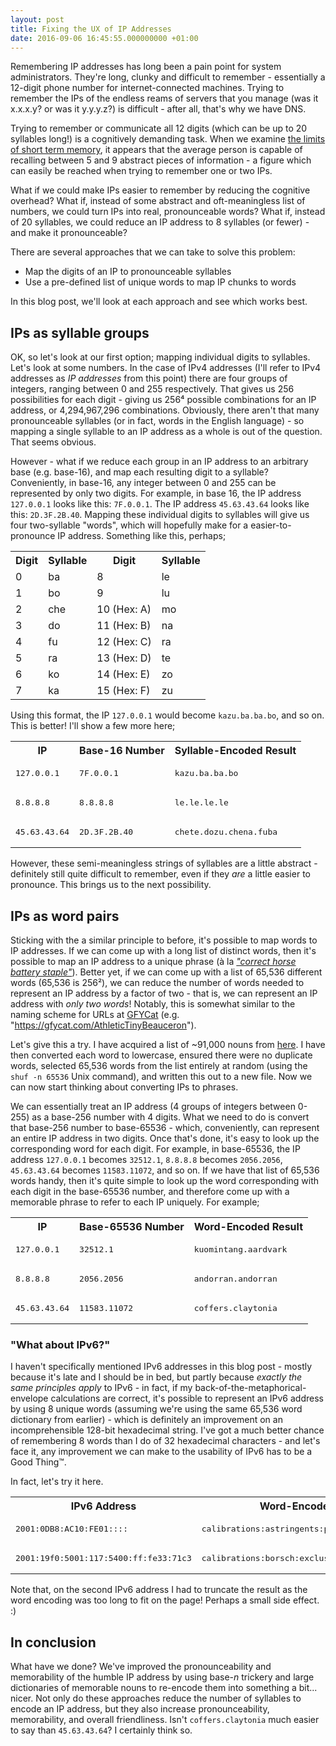 ```yaml
---
layout: post
title: Fixing the UX of IP Addresses
date: 2016-09-06 16:45:55.000000000 +01:00
---
```


Remembering IP addresses has long been a pain point for system administrators.
They're long, clunky and difficult to remember - essentially a 12-digit phone
number for internet-connected machines. Trying to remember the IPs of the
endless reams of servers that you manage (was it x.x.x.y? or was it y.y.y.z?)
is difficult - after all, that's why we have DNS.

<!-- more -->

Trying to remember or communicate all 12 digits (which can be up to 20
syllables long!) is a cognitively demanding task. When we examine [the limits
of short term memory][1], it appears that the average person is capable of
recalling between 5 and 9 abstract pieces of information - a figure which can
easily be reached when trying to remember one or two IPs.

What if we could make IPs easier to remember by reducing the cognitive
overhead? What if, instead of some abstract and oft-meaningless list of
numbers, we could turn IPs into real, pronounceable words? What if, instead of
20 syllables, we could reduce an IP address to 8 syllables (or fewer) - and
make it pronounceable?

There are several approaches that we can take to solve this problem:

* Map the digits of an IP to pronounceable syllables
* Use a pre-defined list of unique words to map IP chunks to words

In this blog post, we'll look at each approach and see which works best.

## IPs as syllable groups

OK, so let's look at our first option; mapping individual digits to syllables.
Let's look at some numbers. In the case of IPv4 addresses (I'll refer to IPv4
addresses as *IP addresses* from this point) there are four groups of integers,
ranging between 0 and 255 respectively. That gives us 256 possibilities for
each digit - giving us 256⁴ possible combinations for an IP address, or
4,294,967,296 combinations. Obviously, there aren't that many pronounceable
syllables (or in fact, words in the English language) - so mapping a single
syllable to an IP address as a whole is out of the question. That seems
obvious.

However - what if we reduce each group in an IP address to an arbitrary base
(e.g. base-16), and map each resulting digit to a syllable? Conveniently, in
base-16, any integer between 0 and 255 can be represented by only two digits.
For example, in base 16, the IP address `127.0.0.1` looks like this:
`7F.0.0.1`. The IP address `45.63.43.64` looks like this: `2D.3F.2B.40`.
Mapping these individual digits to syllables will give us four two-syllable
"words", which will hopefully make for a easier-to-pronounce IP address.
Something like this, perhaps;

<table>
<tr>
    <th>Digit</th>
    <th>Syllable</th>
    <th>Digit</th>
    <th>Syllable</th>
  </tr>
  <tr>
    <td>0</td>
    <td>ba</td>
    <td>8</td>
    <td>le</td>
  </tr>
  <tr>
    <td>1</td>
    <td>bo</td>
    <td>9</td>
    <td>lu</td>
  </tr>
  <tr>
    <td>2</td>
    <td>che</td>
    <td>10 (Hex: A)</td>
    <td>mo</td>
  </tr>
  <tr>
    <td>3</td>
    <td>do</td>
    <td>11 (Hex: B)</td>
    <td>na</td>
  </tr>
  <tr>
    <td>4</td>
    <td>fu</td>
    <td>12 (Hex: C)</td>
    <td>ra</td>
  </tr>
  <tr>
    <td>5</td>
    <td>ra</td>
    <td>13 (Hex: D)</td>
    <td>te</td>
  </tr>
  <tr>
    <td>6</td>
    <td>ko</td>
    <td>14 (Hex: E)</td>
    <td>zo</td>
  </tr>
  <tr>
    <td>7</td>
    <td>ka</td>
    <td>15 (Hex: F)</td>
    <td>zu</td>
  </tr>
</table>

Using this format, the IP `127.0.0.1` would become `kazu.ba.ba.bo`, and so on. This is better! I'll show a few more here;

<table>
  <tr>
    <th>IP</th>
    <th>Base-16 Number</th>
    <th>Syllable-Encoded Result</th>
  </tr>
  <tr>
    <td><pre>127.0.0.1</pre></td>
    <td><pre>7F.0.0.1</pre></td>
    <td><pre>kazu.ba.ba.bo</pre></td>
  </tr>
  <tr>
    <td><pre>8.8.8.8</pre></td>
    <td><pre>8.8.8.8</pre></td>
    <td><pre>le.le.le.le</pre></td>
  </tr>
  <tr>
    <td><pre>45.63.43.64</pre></td>
    <td><pre>2D.3F.2B.40</pre></td>
    <td><pre>chete.dozu.chena.fuba</pre></td>
  </tr>
</table>

However, these semi-meaningless strings of syllables are a little abstract -
definitely still quite difficult to remember, even if they *are* a little
easier to pronounce. This brings us to the next possibility.


## IPs as word pairs

Sticking with the a similar principle to before, it's possible to map words to
IP addresses. If we can come up with a long list of distinct words, then it's
possible to map an IP address to a unique phrase (à la [*"correct horse battery
staple"*][2]). Better yet, if we can come up with a list of 65,536 different
words (65,536 is 256²), we can reduce the number of words needed to represent
an IP address by a factor of two - that is, we can represent an IP address with
*only two words*! Notably, this is somewhat similar to the naming scheme for
URLs at [GFYCat][3] (e.g. "https://gfycat.com/AthleticTinyBeauceron").

Let's give this a try. I have acquired a list of ~91,000 nouns from [here][4].
I have then converted each word to lowercase, ensured there were no duplicate
words, selected 65,536 words from the list entirely at random (using the `shuf
-n 65536` Unix command), and written this out to a new file. Now we can now
start thinking about converting IPs to phrases.

We can essentially treat an IP address (4 groups of integers between 0-255) as
a base-256 number with 4 digits. What we need to do is convert that base-256
number to base-65536 - which, conveniently, can represent an entire IP address
in two digits. Once that's done, it's easy to look up the corresponding word
for each digit. For example, in base-65536, the IP address `127.0.0.1` becomes
`32512.1`, `8.8.8.8` becomes `2056.2056`, `45.63.43.64` becomes `11583.11072`,
and so on. If we have that list of 65,536 words handy, then it's quite simple
to look up the word corresponding with each digit in the base-65536 number, and
therefore come up with a memorable phrase to refer to each IP uniquely. For
example;

<table>
  <tr>
    <th>IP</th>
    <th>Base-65536 Number</th>
    <th>Word-Encoded Result</th>
  </tr>
  <tr>
    <td><pre>127.0.0.1</pre></td>
    <td><pre>32512.1</pre></td>
    <td><pre>kuomintang.aardvark</pre></td>
  </tr>
  <tr>
    <td><pre>8.8.8.8</pre></td>
    <td><pre>2056.2056</pre></td>
    <td><pre>andorran.andorran</pre></td>
  </tr>
  <tr>
    <td><pre>45.63.43.64</pre></td>
    <td><pre>11583.11072</pre></td>
    <td><pre>coffers.claytonia</pre></td>
  </tr>
</table>


### "What about IPv6?"

I haven't specifically mentioned IPv6 addresses in this blog post - mostly
because it's late and I should be in bed, but partly because *exactly the same
principles apply* to IPv6 - in fact, if my back-of-the-metaphorical-envelope
calculations are correct, it's possible to represent an IPv6 address by using 8
unique words (assuming we're using the same 65,536 word dictionary from
earlier) - which is definitely an improvement on an incomprehensible 128-bit
hexadecimal string. I've got a much better chance of remembering 8 words than I
do of 32 hexadecimal characters - and let's face it, any improvement we can
make to the usability of IPv6 has to be a Good Thing™.

In fact, let's try it here.

<table>
  <tr>
    <th>IPv6 Address</th>
    <th>Word-Encoded Result</th>
  </tr>
  <tr>
    <td><pre>2001:0DB8:AC10:FE01::::</pre></td>
    <td><pre>calibrations:astringents:pinpoint:xantippe::::</pre></td>
  </tr>
  <tr>
    <td><pre>2001:19f0:5001:117:5400:ff:fe33:71c3</pre></td>
    <td><pre>calibrations:borsch:exclusives:accentor: ...</pre></td>
  </tr>
</table>

Note that, on the second IPv6 address I had to truncate the result as the word
encoding was too long to fit on the page! Perhaps a small side effect. :)


## In conclusion

What have we done? We've improved the pronounceability and memorability of the
humble IP address by using base-*n* trickery and large dictionaries of
memorable nouns to re-encode them into something a bit... nicer. Not only do
these approaches reduce the number of syllables to encode an IP address, but
they also increase pronounceability, memorability, and overall friendliness.
Isn't `coffers.claytonia` much easier to say than `45.63.43.64`? I certainly
think so.


[1]: https://en.wikipedia.org/wiki/The_Magical_Number_Seven,_Plus_or_Minus_Two
[2]: https://xkcd.com/936/
[3]: https://gfycat.com/AthleticTinyBeauceron
[4]: http://www.ashley-bovan.co.uk/words/partsofspeech.html
